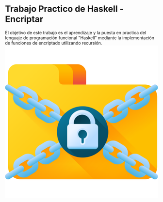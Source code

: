 # Trabajo Practico de Haskell - Encriptar
El objetivo de este trabajo es el aprendizaje y la puesta en practica del lenguaje de programación funcional "Haskell" mediante la implementación de funciones de encriptado utilizando recursión.
![image alt](https://github.com/martincuestas/Trabajo-Practico-Haskell/blob/master/3039352.png?raw=true)
